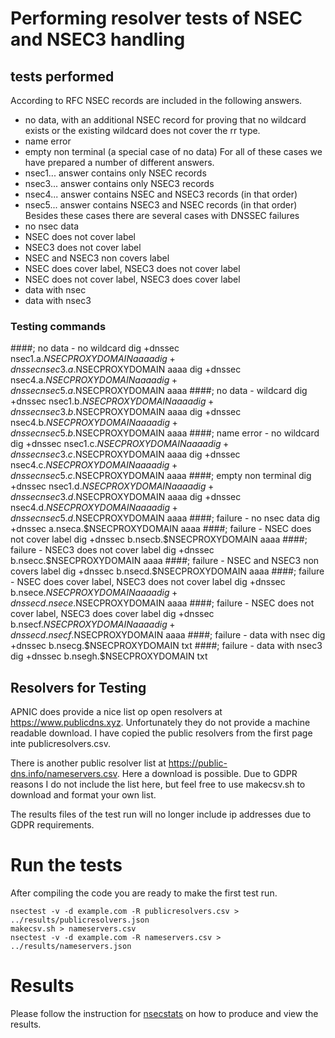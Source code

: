 # Performing resolver tests of NSEC and NSEC3 handling

## tests performed
According to RFC NSEC records are included in the following answers.
- no data, with an additional NSEC record for proving that no wildcard exists or the existing wildcard does not cover the rr type.
- name error
- empty non terminal (a special case of no data)
For all of these cases we have prepared a number of different answers.
- nsec1... answer contains only NSEC records
- nsec3... answer contains only NSEC3 records
- nsec4... answer contains NSEC and NSEC3 records (in that order)
- nsec5... answer contains NSEC3 and NSEC records (in that order)
Besides these cases there are several cases with DNSSEC failures
- no nsec data
- NSEC does not cover label
- NSEC3 does not cover label
- NSEC and NSEC3 non covers label
- NSEC does cover label, NSEC3 does not cover label
- NSEC does not cover label, NSEC3 does cover label
- data with nsec
- data with nsec3
### Testing commands
####; no data - no wildcard
dig +dnssec nsec1.a.$NSECPROXYDOMAIN aaaa
dig +dnssec nsec3.a.$NSECPROXYDOMAIN aaaa
dig +dnssec nsec4.a.$NSECPROXYDOMAIN aaaa
dig +dnssec nsec5.a.$NSECPROXYDOMAIN aaaa
####; no data - wildcard
dig +dnssec nsec1.b.$NSECPROXYDOMAIN aaaa
dig +dnssec nsec3.b.$NSECPROXYDOMAIN aaaa
dig +dnssec nsec4.b.$NSECPROXYDOMAIN aaaa
dig +dnssec nsec5.b.$NSECPROXYDOMAIN aaaa
####; name error - no wildcard
dig +dnssec nsec1.c.$NSECPROXYDOMAIN aaaa
dig +dnssec nsec3.c.$NSECPROXYDOMAIN aaaa
dig +dnssec nsec4.c.$NSECPROXYDOMAIN aaaa
dig +dnssec nsec5.c.$NSECPROXYDOMAIN aaaa
####; empty non terminal
dig +dnssec nsec1.d.$NSECPROXYDOMAIN aaaa
dig +dnssec nsec3.d.$NSECPROXYDOMAIN aaaa
dig +dnssec nsec4.d.$NSECPROXYDOMAIN aaaa
dig +dnssec nsec5.d.$NSECPROXYDOMAIN aaaa
####; failure - no nsec data
dig +dnssec a.nseca.$NSECPROXYDOMAIN aaaa
####; failure - NSEC does not cover label
dig +dnssec b.nsecb.$NSECPROXYDOMAIN aaaa
####; failure - NSEC3 does not cover label
dig +dnssec b.nsecc.$NSECPROXYDOMAIN aaaa
####; failure - NSEC and NSEC3 non covers label
dig +dnssec b.nsecd.$NSECPROXYDOMAIN aaaa
####; failure - NSEC does cover label, NSEC3 does not cover label
dig +dnssec b.nsece.$NSECPROXYDOMAIN aaaa
dig +dnssec d.nsece.$NSECPROXYDOMAIN aaaa
####; failure - NSEC does not cover label, NSEC3 does cover label
dig +dnssec b.nsecf.$NSECPROXYDOMAIN aaaa
dig +dnssec d.nsecf.$NSECPROXYDOMAIN aaaa
####; failure - data with nsec
dig +dnssec b.nsecg.$NSECPROXYDOMAIN txt
####; failure - data with nsec3
dig +dnssec b.nsegh.$NSECPROXYDOMAIN txt

## Resolvers for Testing
APNIC does provide a nice list op open resolvers at https://www.publicdns.xyz.
Unfortunately they do not provide a machine readable download. I have
copied the public resolvers from the first page inte publicresolvers.csv.

There is another public resolver list at https://public-dns.info/nameservers.csv.
Here a download is possible. Due to GDPR reasons I do not include the list here,
but feel free to use makecsv.sh to download and format your own list.

The results files of the test run will no longer include ip addresses due to GDPR
requirements.

# Run the tests
After compiling the code you are ready to make the first test run.
```
nsectest -v -d example.com -R publicresolvers.csv > ../results/publicresolvers.json
makecsv.sh > nameservers.csv
nsectest -v -d example.com -R nameservers.csv > ../results/nameservers.json
```

# Results
Please follow the instruction for [nsecstats](https://github.com/ulrichwisser/nsecproxy/nsecstats) on how to produce and view the results.
